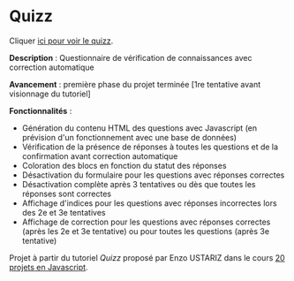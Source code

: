 # Quizz  
Cliquer [ici pour voir le quizz](https://lysspiral.github.io/quizz_js/).

**Description** : Questionnaire de vérification de connaissances avec correction automatique 

**Avancement** : première phase du projet terminée [1re tentative avant visionnage du tutoriel]  

**Fonctionnalités** : 
* Génération du contenu HTML des questions avec Javascript (en prévision d'un fonctionnement avec une base de données)
* Vérification de la présence de réponses à toutes les questions et de la confirmation avant correction automatique
* Coloration des blocs en fonction du statut des réponses
* Désactivation du formulaire pour les questions avec réponses correctes
* Désactivation complète après 3 tentatives ou dès que toutes les réponses sont correctes
* Affichage d'indices pour les questions avec réponses incorrectes lors des 2e et 3e tentatives
* Affichage de correction pour les questions avec réponses correctes (après les 2e et 3e tentative) ou pour toutes les questions (après 3e tentative)

Projet à partir du tutoriel *Quizz* proposé par Enzo USTARIZ dans le cours [20 projets en Javascript](https://www.ecole-du-web.net/p/20-projets-en-javascript).

